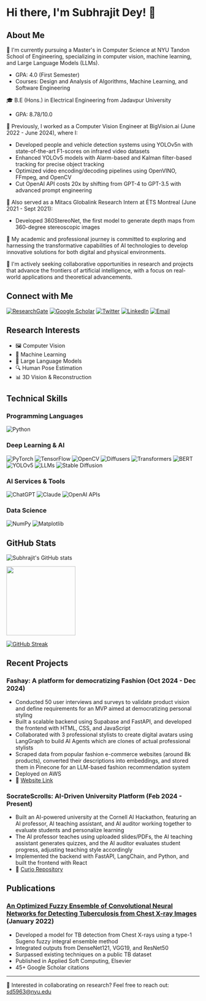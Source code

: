 # Hi there, I'm Subhrajit Dey! 👋

## About Me
🔭 I'm currently pursuing a Master's in Computer Science at NYU Tandon School of Engineering, specializing in computer vision, machine learning, and Large Language Models (LLMs).
- GPA: 4.0 (First Semester)
- Courses: Design and Analysis of Algorithms, Machine Learning, and Software Engineering

🎓 B.E (Hons.) in Electrical Engineering from Jadavpur University
- GPA: 8.78/10.0

🧠 Previously, I worked as a Computer Vision Engineer at BigVision.ai (June 2022 - June 2024), where I:
- Developed people and vehicle detection systems using YOLOv5n with state-of-the-art F1-scores on infrared video datasets
- Enhanced YOLOv5 models with Alarm-based and Kalman filter-based tracking for precise object tracking
- Optimized video encoding/decoding pipelines using OpenVINO, FFmpeg, and OpenCV
- Cut OpenAI API costs 20x by shifting from GPT-4 to GPT-3.5 with advanced prompt engineering

🌟 Also served as a Mitacs Globalink Research Intern at ÉTS Montreal (June 2021 - Sept 2021):
- Developed 360StereoNet, the first model to generate depth maps from 360-degree stereoscopic images

🌱 My academic and professional journey is committed to exploring and harnessing the transformative capabilities of AI technologies to develop innovative solutions for both digital and physical environments.

💬 I'm actively seeking collaborative opportunities in research and projects that advance the frontiers of artificial intelligence, with a focus on real-world applications and theoretical advancements.

## Connect with Me
[![ResearchGate](https://img.shields.io/badge/ResearchGate-00CCBB?style=for-the-badge&logo=ResearchGate&logoColor=white)](https://www.researchgate.net/profile/Subhrajit-Dey-3)
[![Google Scholar](https://img.shields.io/badge/Google_Scholar-4285F4?style=for-the-badge&logo=google-scholar&logoColor=white)](https://scholar.google.com/citations?user=qF5U1hIAAAAJ&hl=en)
[![Twitter](https://img.shields.io/badge/Twitter-1DA1F2?style=for-the-badge&logo=twitter&logoColor=white)](https://twitter.com/subhrajit608)
[![LinkedIn](https://img.shields.io/badge/LinkedIn-0077B5?style=for-the-badge&logo=linkedin&logoColor=white)](https://www.linkedin.com/in/subhrajit-dey-7a2784166/)
[![Email](https://img.shields.io/badge/Email-D14836?style=for-the-badge&logo=gmail&logoColor=white)](mailto:sd5963@nyu.edu)

## Research Interests
- 🖼️ Computer Vision
- 🤖 Machine Learning
- 🧠 Large Language Models
- 🔍 Human Pose Estimation
- 📊 3D Vision & Reconstruction

## Technical Skills

### Programming Languages
![Python](https://img.shields.io/badge/Python-3776AB?style=flat-square&logo=python&logoColor=white)

### Deep Learning & AI
![PyTorch](https://img.shields.io/badge/PyTorch-EE4C2C?style=flat-square&logo=pytorch&logoColor=white)
![TensorFlow](https://img.shields.io/badge/TensorFlow-FF6F00?style=flat-square&logo=tensorflow&logoColor=white)
![OpenCV](https://img.shields.io/badge/OpenCV-5C3EE8?style=flat-square&logo=opencv&logoColor=white)
![Diffusers](https://img.shields.io/badge/Diffusers-FF9E0F?style=flat-square&logo=huggingface&logoColor=white)
![Transformers](https://img.shields.io/badge/Transformers-FFD166?style=flat-square&logo=huggingface&logoColor=black)
![BERT](https://img.shields.io/badge/BERT-8A9A5B?style=flat-square&logo=huggingface&logoColor=white)
![YOLOv5](https://img.shields.io/badge/YOLOv5-00FFFF?style=flat-square&logo=yolo&logoColor=black)
![LLMs](https://img.shields.io/badge/LLMs-5A67D8?style=flat-square&logo=openai&logoColor=white)
![Stable Diffusion](https://img.shields.io/badge/Stable_Diffusion-7F52FF?style=flat-square&logo=stability-ai&logoColor=white)

### AI Services & Tools
![ChatGPT](https://img.shields.io/badge/ChatGPT-412991?style=flat-square&logo=openai&logoColor=white)
![Claude](https://img.shields.io/badge/Claude-5A67D8?style=flat-square&logo=anthropic&logoColor=white)
![OpenAI APIs](https://img.shields.io/badge/OpenAI_APIs-412991?style=flat-square&logo=openai&logoColor=white)

### Data Science
![NumPy](https://img.shields.io/badge/NumPy-013243?style=flat-square&logo=numpy&logoColor=white)
![Matplotlib](https://img.shields.io/badge/Matplotlib-11557C?style=flat-square&logo=python&logoColor=white)

## GitHub Stats

<!-- Use different parameters for more reliable stats -->
![Subhrajit's GitHub stats](https://github-readme-stats.vercel.app/api?username=subro608&count_private=true&show_icons=true&theme=radical&include_all_commits=true&custom_title=Contribution%20Statistics)

<!-- Languages with adjusted parameters -->
<a href="https://github.com/subro608">
  <img height="180em" src="https://github-readme-stats.vercel.app/api/top-langs/?username=subro608&layout=compact&langs_count=8&hide=html,css&theme=radical" />
</a>

<!-- Current Streak simplified -->
[![GitHub Streak](https://github-readme-streak-stats.herokuapp.com/?user=subro608&theme=radical)](https://git.io/streak-stats)

## Recent Projects

### Fashay: A platform for democratizing Fashion (Oct 2024 - Dec 2024)
- Conducted 50 user interviews and surveys to validate product vision and define requirements for an MVP aimed at democratizing personal styling
- Built a scalable backend using Supabase and FastAPI, and developed the frontend with HTML, CSS, and JavaScript
- Collaborated with 3 professional stylists to create digital avatars using LangGraph to build AI Agents which are clones of actual professional stylists
- Scraped data from popular fashion e-commerce websites (around 8k products), converted their descriptions into embeddings, and stored them in Pinecone for an LLM-based fashion recommendation system
- Deployed on AWS
- 🔗 [Website Link](https://www.thefashay.com/)

### SocrateScrolls: AI-Driven University Platform (Feb 2024 - Present)
- Built an AI-powered university at the Cornell AI Hackathon, featuring an AI professor, AI teaching assistant, and AI auditor working together to evaluate students and personalize learning
- The AI professor teaches using uploaded slides/PDFs, the AI teaching assistant generates quizzes, and the AI auditor evaluates student progress, adjusting teaching style accordingly
- Implemented the backend with FastAPI, LangChain, and Python, and built the frontend with React
- 🔗 [Curio Repository](https://github.com/Socratescrolls/backend)

## Publications

### [An Optimized Fuzzy Ensemble of Convolutional Neural Networks for Detecting Tuberculosis from Chest X-ray Images](https://www.sciencedirect.com/science/article/abs/pii/S1568494621009881) (January 2022)
- Developed a model for TB detection from Chest X-rays using a type-1 Sugeno fuzzy integral ensemble method
- Integrated outputs from DenseNet121, VGG19, and ResNet50
- Surpassed existing techniques on a public TB dataset
- Published in Applied Soft Computing, Elsevier
- 45+ Google Scholar citations

---

💼 Interested in collaborating on research? Feel free to reach out: [sd5963@nyu.edu](mailto:sd5963@nyu.edu)
